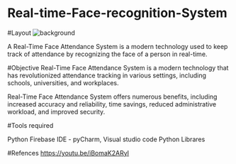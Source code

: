 # Real-time-Face-recognition-System

#Layout 
![background](https://github.com/kamlesh2407/Real-time-Face-recognition-System/assets/96172586/f061dc99-9dfe-4e39-b38b-79feda564237)




A Real-Time Face Attendance System is a modern technology used to keep track of attendance by recognizing the face of a person in real-time. 


#Objective
Real-Time Face Attendance System is a modern technology that has revolutionized attendance tracking in various settings, including schools, universities, and workplaces. 

Real-Time Face Attendance System offers numerous benefits, including increased accuracy and reliability, time savings, reduced administrative workload, and improved security. 




#Tools required

Python 
Firebase
IDE - pyCharm, Visual studio code
Python Librares 

#Refences
https://youtu.be/iBomaK2ARyI

